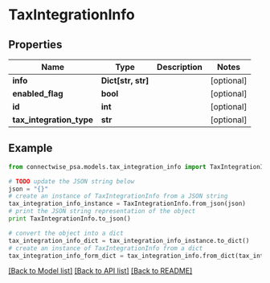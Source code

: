 # TaxIntegrationInfo


## Properties
Name | Type | Description | Notes
------------ | ------------- | ------------- | -------------
**info** | **Dict[str, str]** |  | [optional] 
**enabled_flag** | **bool** |  | [optional] 
**id** | **int** |  | [optional] 
**tax_integration_type** | **str** |  | [optional] 

## Example

```python
from connectwise_psa.models.tax_integration_info import TaxIntegrationInfo

# TODO update the JSON string below
json = "{}"
# create an instance of TaxIntegrationInfo from a JSON string
tax_integration_info_instance = TaxIntegrationInfo.from_json(json)
# print the JSON string representation of the object
print TaxIntegrationInfo.to_json()

# convert the object into a dict
tax_integration_info_dict = tax_integration_info_instance.to_dict()
# create an instance of TaxIntegrationInfo from a dict
tax_integration_info_form_dict = tax_integration_info.from_dict(tax_integration_info_dict)
```
[[Back to Model list]](../README.md#documentation-for-models) [[Back to API list]](../README.md#documentation-for-api-endpoints) [[Back to README]](../README.md)


